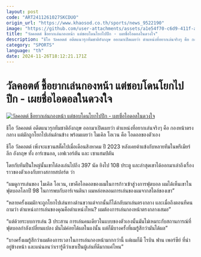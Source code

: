```yaml
---
layout: post
code: "ART2411261027SKCDUO"
origin_url: "https://www.khaosod.co.th/sports/news_9522190"
image: "https://github.com/user-attachments/assets/a1e54f70-c6d9-411f-a903-d06a3d721117"
title: "วัลคอตต์ ชี้อยากเล่นกองหน้า แต่ชอบโดนโยกไปปีก - เผยชื่อไอดอลในดวงใจ"
description: "ธีโอ วัลคอตต์ อดีตแนวรุกทีมชาติอังกฤษ ออกมาเปิดเผยว่า ตำแหน่งที่อยากเล่นจริงๆ คือ กองหน้าตรงกลาง แต่มักถูกโยกไปเล่นด้านข้าง พร้อมเผยว่า ไมเคิล โอเวน"
category: "SPORTS"
language: "th"
date: 2024-11-26T18:12:21.171Z
---
```


# วัลคอตต์ ชี้อยากเล่นกองหน้า แต่ชอบโดนโยกไปปีก - เผยชื่อไอดอลในดวงใจ

[![วัลคอตต์ ชี้อยากเล่นกองหน้า แต่ชอบโดนโยกไปปีก - เผยชื่อไอดอลในดวงใจ](https://www.khaosod.co.th/wpapp/uploads/2024/11/แขวนสตั๊ด-วัลคอตต์-322.jpg "วัลคอตต์ ชี้อยากเล่นกองหน้า แต่ชอบโดนโยกไปปีก - เผยชื่อไอดอลในดวงใจ")](https://www.khaosod.co.th/wpapp/uploads/2024/11/แขวนสตั๊ด-วัลคอตต์-322.jpg)

ธีโอ วัลคอตต์ อดีตแนวรุกทีมชาติอังกฤษ ออกมาเปิดเผยว่า ตำแหน่งที่อยากเล่นจริงๆ คือ กองหน้าตรงกลาง แต่มักถูกโยกไปเล่นด้านข้าง พร้อมเผยว่า ไมเคิล โอเวน คือ ไอดอลของตัวเอง

ธีโอ วัลคอตต์ เพิ่งจะแขวนสตั๊ดไปเมื่อเดือนสิงหาคม ปี 2023 หลังเคยค้าแข้งกับหลายทีมในพรีเมียร์ ลีก อังกฤษ ทั้ง อาร์เซนอล, เอฟเวอร์ตัน และ เซาแฮมป์ตัน

โดยกับทีมปืนใหญ่นั้นเขาได้ลงเล่นไปถึง 397 นัด ยิงไป 108 ประตู และล่าสุดเขาได้ออกมาเล่าถึงเรื่องราวของตัวเองกับทางสกายสปอร์ต ว่า

“ผมดูการเล่นของ ไมเคิล โอเวน, เขาคือไอดอลของผมในการก้าวเข้าสู่วงการฟุตบอล ผมได้เห็นเขาในฟุตบอลโลกปี 98 ในการพบกับอาร์เจนตินา ผมหล่อหลอมการเล่นของผมจากสไตล์ของเขา”

“หลายครั้งผมมักจะถูกโยกไปเล่นทางด้านขวาแต่จากนั้นก็ได้กลับมาเล่นตรงกลาง และเมื่อถึงตอนทีคนถามว่า ตำแหน่งการเล่นของคุณคือตำแหน่งไหน? ผมต้องการเล่นกองหน้าตรงกลางเสมอ”

“แต่ด้วยระบบการเล่น 3 ประสาน การเล่นคนเดียวในแบบของตัวเองนั้นมันไม่เหมาะกับสถานการณ์ที่ฟุตบอลกำลังเปลี่ยนแปลง มันไม่ค่อยได้ผลในแง่นั้น แต่ก็มีบางครั้งที่ผมรู้สึกว่ามันได้ผล”

“บางครั้งผมรู้สึกว่าผมต้องการเวลาในการเล่นกองหน้ามากกว่านี้ แต่ผมก็มี โรบิน ฟาน เพอร์ซีย์ ที่นำอยู่ข้างหน้า และแน่นอนว่าเรารู้ดีว่าเขาเป็นผู้เล่นที่ดีมากแค่ไหน”